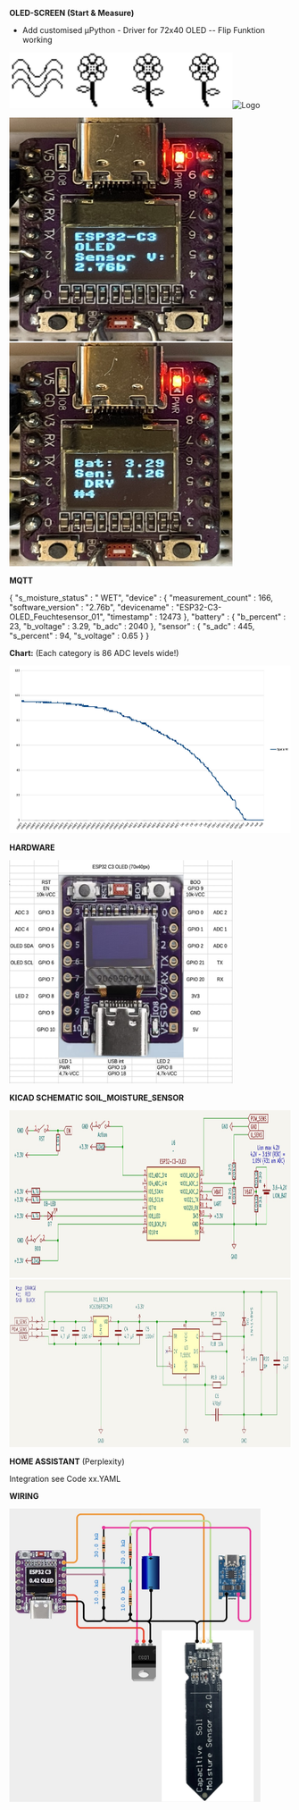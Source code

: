 



**OLED-SCREEN (Start & Measure)**

* Add customised µPython - Driver for 72x40 OLED -- Flip Funktion working


<img src="https://github.com/ludwich66/Pflanzenfeuchtesensor_ESP32-C3-OLED/blob/main/Moisture-Picture/pixil-frame-40x40_Wellen.png" alt="Logo" width="100" height="100"><img src="https://github.com/ludwich66/Pflanzenfeuchtesensor_ESP32-C3-OLED/blob/main/Moisture-Picture/pixil-frame-40x40_Blume_Blatt_links.png" alt="Logo" width="100" height="100"><img src="https://github.com/ludwich66/Pflanzenfeuchtesensor_ESP32-C3-OLED/blob/main/Moisture-Picture/pixil-frame-40x40_Blume_Blatt_links_und_rechts.png" alt="Logo" width="100" height="100"><img src="https://github.com/ludwich66/Pflanzenfeuchtesensor_ESP32-C3-OLED/blob/main/Moisture-Picture/pixil-frame-40x40_Blume_Blatt_rechts.png" alt="Logo" width="100" height="100"><img src="https://github.com/ludwich66/Pflanzenfeuchtesensor_ESP32-C3-OLED/blob/main/Moisture-Picture/pixil-frame-40x40_Gießkanne.png" alt="Logo" width="100" height="100">


<img src="https://github.com/ludwich66/Pflanzenfeuchtesensor_ESP32-C3-OLED/blob/main/OLED_1.jpeg" alt="Logo" width="400" height="400"><img src="https://github.com/ludwich66/Pflanzenfeuchtesensor_ESP32-C3-OLED/blob/main/OLED_2.jpeg" alt="Logo" width="400" height="400">

**MQTT**

{
  "s_moisture_status" : "     WET",
  "device" : {
    "measurement_count" : 166,
    "software_version" : "2.76b",
    "devicename" : "ESP32-C3-OLED_Feuchtesensor_01",
    "timestamp" : 12473
  },
  "battery" : {
    "b_percent" : 23,
    "b_voltage" : 3.29,
    "b_adc" : 2040
  },
  "sensor" : {
    "s_adc" : 445,
    "s_percent" : 94,
    "s_voltage" : 0.65
  }
}

**Chart:** (Each category is 86 ADC levels wide!)

<img src="https://github.com/ludwich66/Pflanzenfeuchtesensor_ESP32-C3-OLED/blob/main/Soil-Moisture-Sensor_Chart.jpg" alt="Logo" width="600" height="300">

**HARDWARE**

<img src="https://github.com/ludwich66/Pflanzenfeuchtesensor_ESP32-C3-OLED/blob/main/ESP32-C3-OLED_Pinout.jpg" alt="1" width="400" height="400">



**KICAD SCHEMATIC SOIL_MOISTURE_SENSOR**

<img src="https://github.com/ludwich66/Pflanzenfeuchtesensor_ESP32-C3-OLED/blob/main/KICAD_ESP32-C3-OLED.jpg" alt="Logo" width="800" height="300">

<img src="https://github.com/ludwich66/Pflanzenfeuchtesensor_ESP32-C3-OLED/blob/main/KICAD_Soil_Moisture_Senor.jpg" alt="Logo" width="800" height="300">


**HOME ASSISTANT** (Perplexity)

Integration see Code xx.YAML


**WIRING**

<img src="https://github.com/ludwich66/Pflanzenfeuchtesensor_ESP32-C3-OLED/blob/main/Schematic_cirkitdesigner.jpg" alt="Logo" width="450" height="525">

